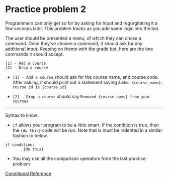 # Practice problem 2
Programmers can only get so far by asking for input and regurgitating it a few seconds later. This problem tracks as you add some logic into the bot.

The user should be presented a menu, of which they can chose a command. Once they've chosen a command, it should ask for any additional input. Keeping on theme with the grade bot, here are the two commands it should accept.
```
[1] - Add a course
[2] - Drop a course
```
* `[1] - Add a course` should ask for the course name, and course code. After asking, it should print out a statement saying `Added {course_name}, course id is {course_id}`

* `[2] - Drop a course` should say `Removed {course_name} from your courses`
---
Syntax to know:
* `if` allows your program to be a little smart. If the condition is true, then the `{do this}` code will be run. Note that is must be indented in a similar fashion to below.
```
if condition:
        {do this}
```
* You may use all the comparison operators from the last practice problem

[Conditional Reference](https://www.python-course.eu/python3_conditional_statements.php)